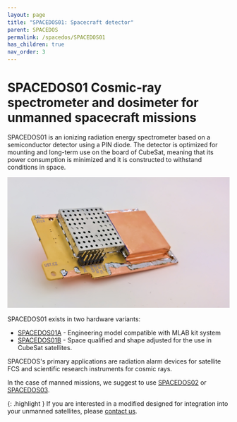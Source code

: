 ```yaml
---
layout: page
title: "SPACEDOS01: Spacecraft detector"
parent: SPACEDOS
permalink: /spacedos/SPACEDOS01
has_children: true
nav_order: 3
---
```


# SPACEDOS01 Cosmic-ray spectrometer and dosimeter for unmanned spacecraft missions

SPACEDOS01 is an ionizing radiation energy spectrometer based on a semiconductor detector using a PIN diode. The detector is optimized for mounting and long-term use on the board of CubeSat, meaning that its power consumption is minimized and it is constructed to withstand conditions in space.

![Bottom view on SPACEDOS01B](https://raw.githubusercontent.com/UniversalScientificTechnologies/SPACEDOS01/SPACEDOS01B/doc/src/img/SPACEDOS01B_bottom.jpg)

SPACEDOS01 exists in two hardware variants:

  * [SPACEDOS01A](./SPACEDOS01A.md) - Engineering model compatible with MLAB kit system
  * [SPACEDOS01B](./SPACEDOS01B.md) - Space qualified and shape adjusted for the use in CubeSat satellites.

SPACEDOS's primary applications are radiation alarm devices for satellite FCS and scientific research instruments for cosmic rays.   

In the case of manned missions, we suggest to use [SPACEDOS02](./SPACEDOS02.md) or [SPACEDOS03](./SPCAEDOS03.md).

{: .highlight }
  If you are interested in a modified designed for integration into your unmanned satellites, please [contact us](https://www.ust.cz/about/).
